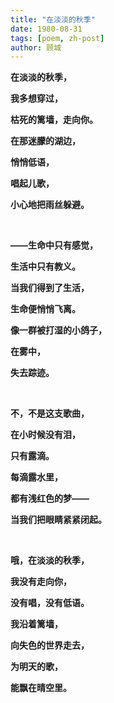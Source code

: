 ```yaml
---
title: "在淡淡的秋季"
date: 1980-08-31
tags: [poem, zh-post]
author: 顾城
---
```


**在淡淡的秋季，**

**我多想穿过，**

**枯死的篱墙，走向你。**

**在那迷朦的湖边，**

**悄悄低语，**

**唱起儿歌，**

**小心地把雨丝躲避。**




<br>


**——生命中只有感觉，**

**生活中只有教义。**

**当我们得到了生活，**

**生命便悄悄飞离。**

**像一群被打湿的小鸽子，**

**在雾中，**

**失去踪迹。**


<br>




**不，不是这支歌曲，**

**在小时候没有泪，**

**只有露滴。**

**每滴露水里，**

**都有浅红色的梦——**

**当我们把眼睛紧紧闭起。**


<br>




**哦，在淡淡的秋季，**

**我没有走向你，**

**没有唱，没有低语。**

**我沿着篱墙，**

**向失色的世界走去，**

**为明天的歌，**

**能飘在晴空里。**

